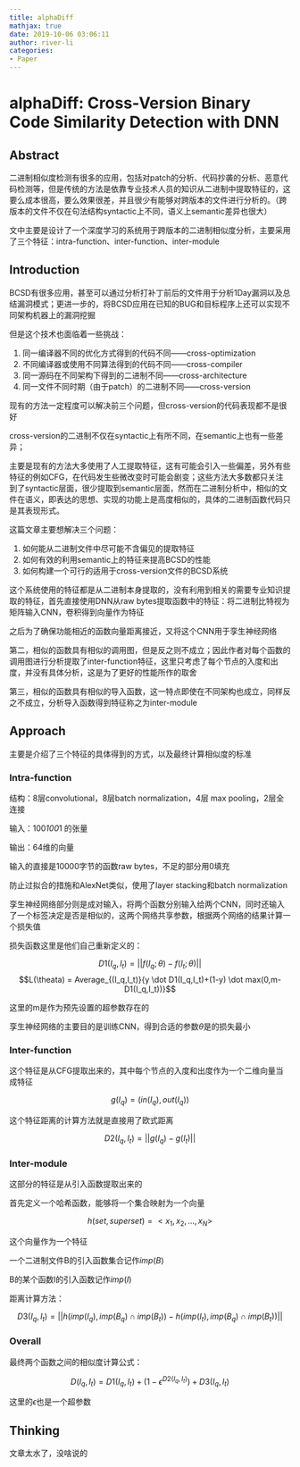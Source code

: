 ```yaml
---
title: alphaDiff
mathjax: true
date: 2019-10-06 03:06:11
author: river-li
categories:
- Paper
---
```


# alphaDiff: Cross-Version Binary Code Similarity Detection with DNN

## Abstract

二进制相似度检测有很多的应用，包括对patch的分析、代码抄袭的分析、恶意代码检测等，但是传统的方法是依靠专业技术人员的知识从二进制中提取特征的，这要么成本很高，要么效果很差，并且很少有能够对跨版本的文件进行分析的。（跨版本的文件不仅在句法结构syntactic上不同，语义上semantic差异也很大）

文中主要是设计了一个深度学习的系统用于跨版本的二进制相似度分析，主要采用了三个特征：intra-function、inter-function、inter-module

## Introduction

BCSD有很多应用，甚至可以通过分析打补丁前后的文件用于分析1Day漏洞以及总结漏洞模式；更进一步的，将BCSD应用在已知的BUG和目标程序上还可以实现不同架构机器上的漏洞挖掘

但是这个技术也面临着一些挑战：

1. 同一编译器不同的优化方式得到的代码不同——cross-optimization
2. 不同编译器或使用不同算法得到的代码不同——cross-compiler
3. 同一源码在不同架构下得到的二进制不同——cross-architecture
4. 同一文件不同时期（由于patch）的二进制不同——cross-version

现有的方法一定程度可以解决前三个问题，但cross-version的代码表现都不是很好

cross-version的二进制不仅在syntactic上有所不同，在semantic上也有一些差异；

主要是现有的方法大多使用了人工提取特征，这有可能会引入一些偏差，另外有些特征的例如CFG，在代码发生些微改变时可能会剧变；这些方法大多数都只关注到了syntactic层面，很少提取到semantic层面，然而在二进制分析中，相似的文件在语义，即表达的思想、实现的功能上是高度相似的，具体的二进制函数代码只是其表现形式。

这篇文章主要想解决三个问题：

1. 如何能从二进制文件中尽可能不含偏见的提取特征
2. 如何有效的利用semantic上的特征来提高BCSD的性能
3. 如何构建一个可行的适用于cross-version文件的BCSD系统

这个系统使用的特征都是从二进制本身提取的，没有利用到相关的需要专业知识提取的特征，首先直接使用DNN从raw bytes提取函数中的特征：将二进制比特视为矩阵输入CNN，卷积得到向量作为特征

之后为了确保功能相近的函数向量距离接近，又将这个CNN用于孪生神经网络

第二，相似的函数具有相似的调用图，但是反之则不成立；因此作者对每个函数的调用图进行分析提取了inter-function特征，这里只考虑了每个节点的入度和出度，并没有具体分析，这是为了更好的性能所作的取舍

第三，相似的函数具有相似的导入函数，这一特点即使在不同架构也成立，同样反之不成立，分析导入函数得到特征称之为inter-module

## Approach

主要是介绍了三个特征的具体得到的方式，以及最终计算相似度的标准

### Intra-function

结构：8层convolutional，8层batch normalization，4层 max pooling，2层全连接

输入：100*100*1 的张量

输出：64维的向量

输入的直接是10000字节的函数raw bytes，不足的部分用0填充

防止过拟合的措施和AlexNet类似，使用了layer stacking和batch normalization

孪生神经网络部分则是成对输入，将两个函数分别输入给两个CNN，同时还输入了一个标签决定是否是相似的，这两个网络共享参数，根据两个网络的结果计算一个损失值

损失函数这里是他们自己重新定义的：

$$D1(I_q,I_t)=||f(I_q;\theta)-f(I_t;\theta)||$$
$$L(\theata) = Average_{(I_q,I_t)}{y \dot D1(I_q,I_t)+(1-y) \dot max(0,m-D1(I_q,I_t))}$$

这里的m是作为预先设置的超参数存在的

孪生神经网络的主要目的是训练CNN，得到合适的参数$\theta$是的损失最小

### Inter-function

这个特征是从CFG提取出来的，其中每个节点的入度和出度作为一个二维向量当成特征

$$g(I_q) = (in(I_q),out(I_q)) $$

这个特征距离的计算方法就是直接用了欧式距离

$$ D2(I_q,I_t) = ||g(I_q)-g(I_t)|| $$

### Inter-module

这部分的特征是从引入函数提取出来的

首先定义一个哈希函数，能够将一个集合映射为一个向量

$$ h(set,superset) = <x_1,x_2,...,x_N> $$

这个向量作为一个特征

一个二进制文件B的引入函数集合记作$imp(B)$

B的某个函数I的引入函数记作$imp(I)$

距离计算方法：

$$ D3(I_q,I_t) = ||h(imp(I_q),imp(B_q)\cap imp(B_t)) - h(imp(I_t),imp(B_q)\cap imp(B_t))|| $$

### Overall

最终两个函数之间的相似度计算公式：

$$
D(I_q,I_t)=D1(I_q,I_t)+(1- \epsilon^{D2(I_q,I_t)})+D3(I_q,I_t)
$$

这里的$\epsilon$也是一个超参数

## Thinking

文章太水了，没啥说的
